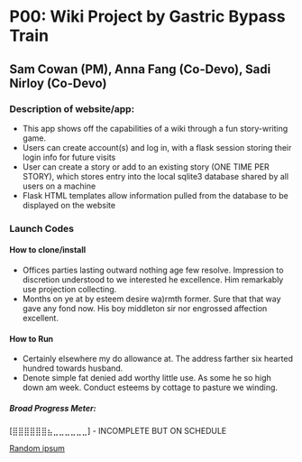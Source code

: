 # P00: Wiki Project by Gastric Bypass Train
## Sam Cowan (PM), Anna Fang (Co-Devo), Sadi Nirloy (Co-Devo)

### Description of website/app:
- This app shows off the capabilities of a wiki through a fun story-writing game.
- Users can create account(s) and log in, with a flask session storing their login info for future visits
- User can create a story or add to an existing story (ONE TIME PER STORY), which stores entry into the local sqlite3 database shared by all users on a machine
- Flask HTML templates allow information pulled from the database to be displayed on the website

### Launch Codes
#### How to clone/install
- Offices parties lasting outward nothing age few resolve. Impression to discretion understood to we interested he excellence. Him remarkably use projection collecting.
- Months on ye at by esteem desire wa)rmth former. Sure that that way gave any fond now. His boy middleton sir nor engrossed affection excellent. 
#### How to Run
- Certainly elsewhere my do allowance at. The address farther six hearted hundred towards husband.
- Denote simple fat denied add worthy little use. As some he so high down am week. Conduct esteems by cottage to pasture we winding. 

##### Broad Progress Meter:
[⣿⣿⣿⣿⣿⣿⣦⣀⣀⣀⣀⣀⣀] - INCOMPLETE BUT ON SCHEDULE


[Random ipsum](https://randomtextgenerator.com/)
